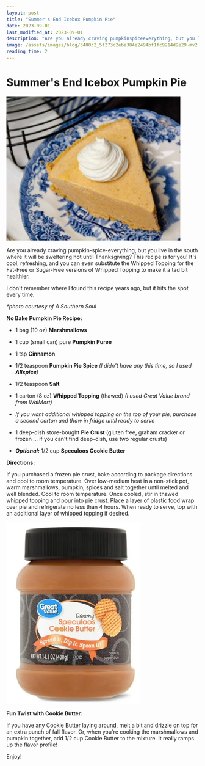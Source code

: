 ```yaml
---
layout: post
title: "Summer's End Icebox Pumpkin Pie"
date: 2023-09-01
last_modified_at: 2023-09-01
description: "Are you already craving pumpkinspiceeverything, but you live in the south where it will be sweltering hot until Thanksgiving? This recipe is for you! It's cool, refreshing, and yo…"
image: /assets/images/blog/3400c2_5f273c2ebe384e2494bf1fc9214d9e29~mv2.png
reading_time: 2
---
```

# Summer's End Icebox Pumpkin Pie
![ree](/assets/images/blog/3400c2_5f273c2ebe384e2494bf1fc9214d9e29~mv2.png)

Are you already craving pumpkin-spice-everything, but you live in the south where it will be sweltering hot until Thanksgiving? This recipe is for you! It's cool, refreshing, and you can even substitute the Whipped Topping for the Fat-Free or Sugar-Free versions of Whipped Topping to make it a tad bit healthier.

I don't remember where I found this recipe years ago, but it hits the spot every time.

_\*photo courtesy of A Southern Soul_

**No Bake Pumpkin Pie Recipe:**

*   1 bag (10 oz) **Marshmallows**
    
*   1 cup (small can) pure **Pumpkin Puree**
    
*   1 tsp **Cinnamon**
    
*   1/2 teaspoon **Pumpkin Pie Spice** _(I didn't have any this time, so I used_ **_Allspice_**_)_
    
*   1/2 teaspoon **Salt**
    
*   1 carton (8 oz) **Whipped Topping** (thawed) _(I used Great Value brand from WalMart)_
    
*   _If you want additional whipped topping on the top of your pie, purchase a second carton and thaw in fridge until ready to serve_
    
*   1 deep-dish store-bought **Pie Crust** (gluten free, graham cracker or frozen ... if you can't find deep-dish, use two regular crusts)
    
*   **_Optional:_** 1/2 cup **Speculoos Cookie Butter**
    

**Directions:**

If you purchased a frozen pie crust, bake according to package directions and cool to room temperature. Over low-medium heat in a non-stick pot, warm marshmallows, pumpkin, spices and salt together until melted and well blended. Cool to room temperature. Once cooled, stir in thawed whipped topping and pour into pie crust. Place a layer of plastic food wrap over pie and refrigerate no less than 4 hours. When ready to serve, top with an additional layer of whipped topping if desired.

![ree](/assets/images/blog/3400c2_85b62d3800df45cab7d63738d063f1a1~mv2.png)

**Fun Twist with Cookie Butter:**

If you have any Cookie Butter laying around, melt a bit and drizzle on top for an extra punch of fall flavor. Or, when you're cooking the marshmallows and pumpkin together, add 1/2 cup Cookie Butter to the mixture. It really ramps up the flavor profile!

Enjoy!
